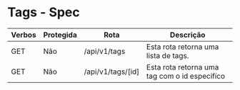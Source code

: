 # Tags - Spec

| Verbos | Protegida | Rota              | Descrição                                     |
| ------ | --------- | ----------------- | --------------------------------------------- |
| GET    | Não       | /api/v1/tags      | Esta rota retorna uma lista de tags.          |
| GET    | Não       | /api/v1/tags/[id] | Esta rota retorna uma tag com o id especifíco |
